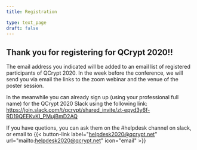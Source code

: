 ```yaml
---
title: Registration

type: text_page
draft: false
---
```


## Thank you for registering for QCrypt 2020!!
The email address you indicated will be added to an email list of registered participants of QCrypt 2020.
In the week before the conference, we will send you via email the links to the zoom webinar and the venue of the poster session.

In the meanwhile you can already sign up (using your professional full name) for the QCrypt 2020 Slack using the following link:
https://join.slack.com/t/qcrypt/shared_invite/zt-epyd3y6f-RD19QEEKvKI_PMujBmD2AQ

If you have quetions, you can ask them on the #helpdesk channel on slack, or email to {{< button-link label="helpdesk2020@qcrypt.net" url="mailto:helpdesk2020@qcrypt.net" icon="email" >}}
